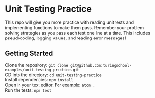 # Unit Testing Practice

This repo will give you more practice with reading unit tests and implementing functions to make them pass. Remember your problem solving strategies as you pass each test one line at a time.  This includes pseudocoding, logging values, and reading error messages! 

## Getting Started

Clone the repository: `git clone git@github.com:turingschool-examples/unit-testing-practice.git`  
CD into the directory: `cd unit-testing-practice`  
Install dependencies: `npm install`  
Open in your text editor.  For example: `atom .`  
Run the tests: `npm test`  
